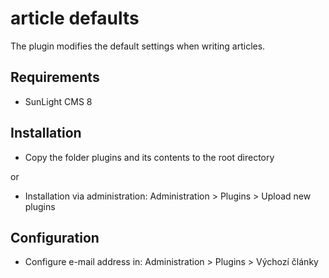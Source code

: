 # article defaults
The plugin modifies the default settings when writing articles.
 
## Requirements
- SunLight CMS 8

## Installation

- Copy the folder plugins and its contents to the root directory

or
 
- Installation via administration: Administration > Plugins > Upload new plugins

## Configuration

- Configure e-mail address in: Administration > Plugins > Výchozí články
